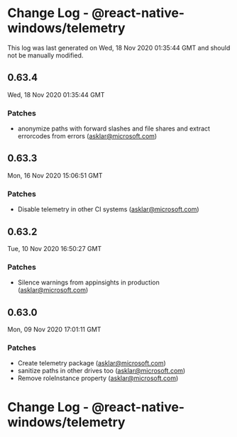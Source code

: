 # Change Log - @react-native-windows/telemetry

This log was last generated on Wed, 18 Nov 2020 01:35:44 GMT and should not be manually modified.

<!-- Start content -->

## 0.63.4

Wed, 18 Nov 2020 01:35:44 GMT

### Patches

- anonymize paths with forward slashes and file shares and extract errorcodes from errors (asklar@microsoft.com)

## 0.63.3

Mon, 16 Nov 2020 15:06:51 GMT

### Patches

- Disable telemetry in other CI systems (asklar@microsoft.com)

## 0.63.2

Tue, 10 Nov 2020 16:50:27 GMT

### Patches

- Silence warnings from appinsights in production (asklar@microsoft.com)

## 0.63.0

Mon, 09 Nov 2020 17:01:11 GMT

### Patches

- Create telemetry package (asklar@microsoft.com)
- sanitize paths in other drives too (asklar@microsoft.com)
- Remove roleInstance property (asklar@microsoft.com)

# Change Log - @react-native-windows/telemetry

